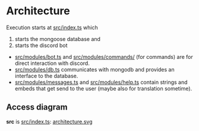 # Architecture

Execution starts at [src/index.ts](./src/index.ts) which
  1. starts the mongoose database and
  2. starts the discord bot

  - [src/modules/bot.ts](./src/modules/bot.ts) and [src/modules/commands/](./src/modules/commands/) (for commands) are for direct interaction with discord.
  - [src/modules/db.ts](./src/modules/db.ts) communicates with mongodb and provides an interface to the database.
  - [src/modules/messages.ts](./src/modules/messages.ts) and [src/modules/help.ts](./src/modules/help.ts) contain strings and embeds that get send to the user (maybe also for translation sometime).


## Access diagram

**src** is [src/index.ts](./src/index.ts): 
[architecture.svg](./architecture.svg)